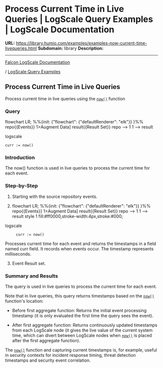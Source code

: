 # Process Current Time in Live Queries | LogScale Query Examples | LogScale Documentation

**URL:** https://library.humio.com/examples/examples-now-current-time-livequeries.html
**Subdomain:** library
**Description:** 

---

[Falcon LogScale Documentation](https://library.humio.com)

/ [LogScale Query Examples](examples.html)

## Process Current Time in Live Queries

Process current time in live queries using the [`now()`](https://library.humio.com/data-analysis/functions-now.html) function 

### Query

flowchart LR; %%{init: {"flowchart": {"defaultRenderer": "elk"}} }%% repo{{Events}} 1>Augment Data] result{{Result Set}} repo --> 1 1 --> result

logscale
    
    
    curr := now()

### Introduction

The now() function is used in live queries to process the current time for each event. 

### Step-by-Step

  1. Starting with the source repository events.

  2. flowchart LR; %%{init: {"flowchart": {"defaultRenderer": "elk"}} }%% repo{{Events}} 1>Augment Data] result{{Result Set}} repo --> 1 1 --> result style 1 fill:#ff0000,stroke-width:4px,stroke:#000;

logscale
         
         curr := now()

Processes current time for each event and returns the timestamps in a field named curr field. It records when events occur. The timestamp represents milliseconds. 

  3. Event Result set.




### Summary and Results

The query is used in live queries to process the current time for each event. 

Note that in live queries, this query returns timestamps based on the [`now()`](https://library.humio.com/data-analysis/functions-now.html) function's location: 

  * Before first aggregate function: Returns the initial event processing timestamp (it is only evaluated the first time the query sees the event). 

  * After first aggregate function: Returns continuously updated timestamps from each LogScale node (it gives the live value of the current system time, which can divert between LogScale nodes when [`now()`](https://library.humio.com/data-analysis/functions-now.html) is placed after the first aggregate function). 




The [`now()`](https://library.humio.com/data-analysis/functions-now.html) function and capturing current timestamps is, for example, useful in security contexts for incident response timing, threat detection timestamps and security event correlation.
